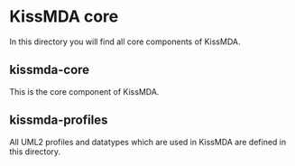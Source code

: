KissMDA core
============
In this directory you will find all core components of KissMDA. 

kissmda-core
------------
This is the core component of KissMDA. 

kissmda-profiles
----------------
All UML2 profiles and datatypes which are used in KissMDA are defined in this directory.